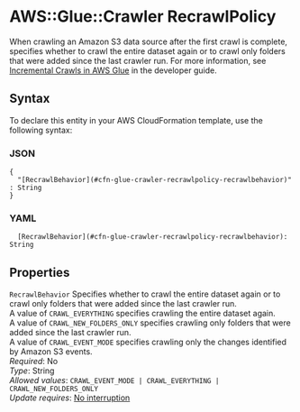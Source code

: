 # AWS::Glue::Crawler RecrawlPolicy<a name="aws-properties-glue-crawler-recrawlpolicy"></a>

When crawling an Amazon S3 data source after the first crawl is complete, specifies whether to crawl the entire dataset again or to crawl only folders that were added since the last crawler run\. For more information, see [Incremental Crawls in AWS Glue](https://docs.aws.amazon.com/glue/latest/dg/incremental-crawls.html) in the developer guide\.

## Syntax<a name="aws-properties-glue-crawler-recrawlpolicy-syntax"></a>

To declare this entity in your AWS CloudFormation template, use the following syntax:

### JSON<a name="aws-properties-glue-crawler-recrawlpolicy-syntax.json"></a>

```
{
  "[RecrawlBehavior](#cfn-glue-crawler-recrawlpolicy-recrawlbehavior)" : String
}
```

### YAML<a name="aws-properties-glue-crawler-recrawlpolicy-syntax.yaml"></a>

```
  [RecrawlBehavior](#cfn-glue-crawler-recrawlpolicy-recrawlbehavior): String
```

## Properties<a name="aws-properties-glue-crawler-recrawlpolicy-properties"></a>

`RecrawlBehavior`  <a name="cfn-glue-crawler-recrawlpolicy-recrawlbehavior"></a>
Specifies whether to crawl the entire dataset again or to crawl only folders that were added since the last crawler run\.  
A value of `CRAWL_EVERYTHING` specifies crawling the entire dataset again\.  
A value of `CRAWL_NEW_FOLDERS_ONLY` specifies crawling only folders that were added since the last crawler run\.  
A value of `CRAWL_EVENT_MODE` specifies crawling only the changes identified by Amazon S3 events\.  
*Required*: No  
*Type*: String  
*Allowed values*: `CRAWL_EVENT_MODE | CRAWL_EVERYTHING | CRAWL_NEW_FOLDERS_ONLY`  
*Update requires*: [No interruption](https://docs.aws.amazon.com/AWSCloudFormation/latest/UserGuide/using-cfn-updating-stacks-update-behaviors.html#update-no-interrupt)